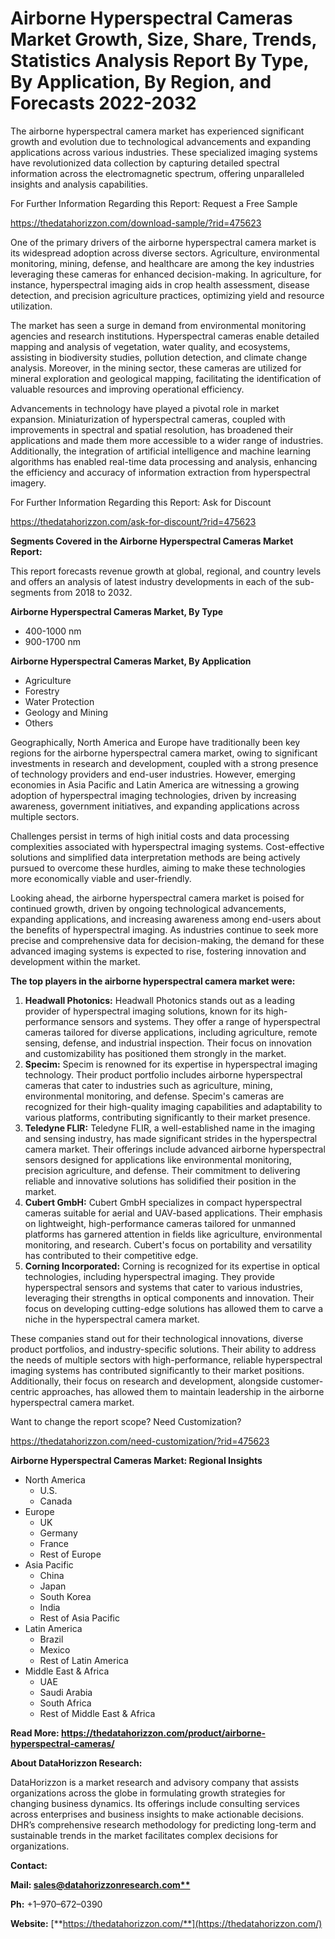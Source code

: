 ﻿#
# **Airborne Hyperspectral Cameras Market Growth, Size, Share, Trends, Statistics Analysis Report By Type, By Application, By Region, and Forecasts 2022-2032**
The airborne hyperspectral camera market has experienced significant growth and evolution due to technological advancements and expanding applications across various industries. These specialized imaging systems have revolutionized data collection by capturing detailed spectral information across the electromagnetic spectrum, offering unparalleled insights and analysis capabilities.

For Further Information Regarding this Report: Request a Free Sample

<https://thedatahorizzon.com/download-sample/?rid=475623>

One of the primary drivers of the airborne hyperspectral camera market is its widespread adoption across diverse sectors. Agriculture, environmental monitoring, mining, defense, and healthcare are among the key industries leveraging these cameras for enhanced decision-making. In agriculture, for instance, hyperspectral imaging aids in crop health assessment, disease detection, and precision agriculture practices, optimizing yield and resource utilization.

The market has seen a surge in demand from environmental monitoring agencies and research institutions. Hyperspectral cameras enable detailed mapping and analysis of vegetation, water quality, and ecosystems, assisting in biodiversity studies, pollution detection, and climate change analysis. Moreover, in the mining sector, these cameras are utilized for mineral exploration and geological mapping, facilitating the identification of valuable resources and improving operational efficiency.

Advancements in technology have played a pivotal role in market expansion. Miniaturization of hyperspectral cameras, coupled with improvements in spectral and spatial resolution, has broadened their applications and made them more accessible to a wider range of industries. Additionally, the integration of artificial intelligence and machine learning algorithms has enabled real-time data processing and analysis, enhancing the efficiency and accuracy of information extraction from hyperspectral imagery.

For Further Information Regarding this Report: Ask for Discount

<https://thedatahorizzon.com/ask-for-discount/?rid=475623>

**Segments Covered in the Airborne Hyperspectral Cameras Market Report:**

This report forecasts revenue growth at global, regional, and country levels and offers an analysis of latest industry developments in each of the sub-segments from 2018 to 2032.

**Airborne Hyperspectral Cameras Market, By Type**

- 400-1000 nm
- 900-1700 nm

**Airborne Hyperspectral Cameras Market, By Application**

- Agriculture
- Forestry
- Water Protection
- Geology and Mining
- Others

Geographically, North America and Europe have traditionally been key regions for the airborne hyperspectral camera market, owing to significant investments in research and development, coupled with a strong presence of technology providers and end-user industries. However, emerging economies in Asia Pacific and Latin America are witnessing a growing adoption of hyperspectral imaging technologies, driven by increasing awareness, government initiatives, and expanding applications across multiple sectors.

Challenges persist in terms of high initial costs and data processing complexities associated with hyperspectral imaging systems. Cost-effective solutions and simplified data interpretation methods are being actively pursued to overcome these hurdles, aiming to make these technologies more economically viable and user-friendly.

Looking ahead, the airborne hyperspectral camera market is poised for continued growth, driven by ongoing technological advancements, expanding applications, and increasing awareness among end-users about the benefits of hyperspectral imaging. As industries continue to seek more precise and comprehensive data for decision-making, the demand for these advanced imaging systems is expected to rise, fostering innovation and development within the market.

**The top players in the airborne hyperspectral camera market were:**

1. **Headwall Photonics:** Headwall Photonics stands out as a leading provider of hyperspectral imaging solutions, known for its high-performance sensors and systems. They offer a range of hyperspectral cameras tailored for diverse applications, including agriculture, remote sensing, defense, and industrial inspection. Their focus on innovation and customizability has positioned them strongly in the market.
1. **Specim:** Specim is renowned for its expertise in hyperspectral imaging technology. Their product portfolio includes airborne hyperspectral cameras that cater to industries such as agriculture, mining, environmental monitoring, and defense. Specim's cameras are recognized for their high-quality imaging capabilities and adaptability to various platforms, contributing significantly to their market presence.
1. **Teledyne FLIR:** Teledyne FLIR, a well-established name in the imaging and sensing industry, has made significant strides in the hyperspectral camera market. Their offerings include advanced airborne hyperspectral sensors designed for applications like environmental monitoring, precision agriculture, and defense. Their commitment to delivering reliable and innovative solutions has solidified their position in the market.
1. **Cubert GmbH:** Cubert GmbH specializes in compact hyperspectral cameras suitable for aerial and UAV-based applications. Their emphasis on lightweight, high-performance cameras tailored for unmanned platforms has garnered attention in fields like agriculture, environmental monitoring, and research. Cubert's focus on portability and versatility has contributed to their competitive edge.
1. **Corning Incorporated:** Corning is recognized for its expertise in optical technologies, including hyperspectral imaging. They provide hyperspectral sensors and systems that cater to various industries, leveraging their strengths in optical components and innovation. Their focus on developing cutting-edge solutions has allowed them to carve a niche in the hyperspectral camera market.

These companies stand out for their technological innovations, diverse product portfolios, and industry-specific solutions. Their ability to address the needs of multiple sectors with high-performance, reliable hyperspectral imaging systems has contributed significantly to their market positions. Additionally, their focus on research and development, alongside customer-centric approaches, has allowed them to maintain leadership in the airborne hyperspectral camera market.



Want to change the report scope? Need Customization?

<https://thedatahorizzon.com/need-customization/?rid=475623>

**Airborne Hyperspectral Cameras Market: Regional Insights**

- North America
  - U.S.
  - Canada
- Europe
  - UK
  - Germany
  - France
  - Rest of Europe
- Asia Pacific
  - China
  - Japan
  - South Korea
  - India
  - Rest of Asia Pacific
- Latin America
  - Brazil
  - Mexico
  - Rest of Latin America
- Middle East & Africa
  - UAE
  - Saudi Arabia
  - South Africa
  - Rest of Middle East & Africa

**Read More: https://thedatahorizzon.com/product/airborne-hyperspectral-cameras/**

**About DataHorizzon Research:**

DataHorizzon is a market research and advisory company that assists organizations across the globe in formulating growth strategies for changing business dynamics. Its offerings include consulting services across enterprises and business insights to make actionable decisions. DHR’s comprehensive research methodology for predicting long-term and sustainable trends in the market facilitates complex decisions for organizations.

**Contact:**

**Mail: [sales@datahorizzonresearch.com**](mailto:sales@datahorizzonresearch.com)**

**Ph:** +1–970–672–0390

**Website:** [**https://thedatahorizzon.com/**](https://thedatahorizzon.com/)



